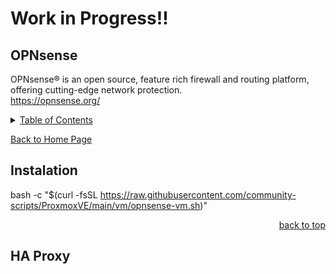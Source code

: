 # Work in Progress!!

<a id="readme_top"></a>
## OPNsense


OPNsense® is an open source, feature rich firewall and routing platform, offering cutting-edge network protection.  
https://opnsense.org/

<details>
<summary><u>Table of Contents</u></summary>

+ <a href="#Instalation">Instalation</a>
+ <a href="#HA_Proxy">HA Proxy</a>
	
</details>  

<a href="https://github.com/HomeStudiosDIY/HomeStudiosDIY/blob/main/README.md">Back to Home Page</a>



## Instalation

bash -c "$(curl -fsSL https://raw.githubusercontent.com/community-scripts/ProxmoxVE/main/vm/opnsense-vm.sh)"








<p align="right"><a href="#readme_top">back to top</a></p>



<a id="HA_Proxy"></a>
## HA Proxy								







